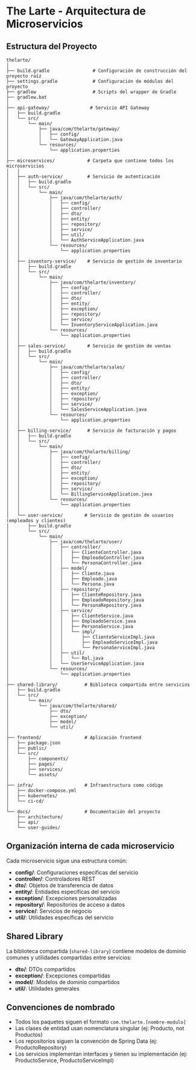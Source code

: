 # The Larte - Arquitectura de Microservicios

## Estructura del Proyecto


```
thelarte/
│
├── build.gradle                # Configuración de construcción del proyecto raíz
├── settings.gradle             # Configuración de módulos del proyecto
├── gradlew                     # Scripts del wrapper de Gradle
├── gradlew.bat
│
├── api-gateway/               # Servicio API Gateway
│   ├── build.gradle
│   └── src/
│       └── main/
│           ├── java/com/thelarte/gateway/
│           │   ├── config/
│           │   └── GatewayApplication.java
│           └── resources/
│               └── application.properties
│
├── microservices/            # Carpeta que contiene todos los microservicios
│   │
│   ├── auth-service/         # Servicio de autenticación
│   │   ├── build.gradle
│   │   └── src/
│   │       └── main/
│   │           ├── java/com/thelarte/auth/
│   │           │   ├── config/
│   │           │   ├── controller/
│   │           │   ├── dto/
│   │           │   ├── entity/
│   │           │   ├── repository/
│   │           │   ├── service/
│   │           │   ├── util/
│   │           │   └── AuthServiceApplication.java
│   │           └── resources/
│   │               └── application.properties
│   │
│   ├── inventory-service/    # Servicio de gestión de inventario
│   │   ├── build.gradle
│   │   └── src/
│   │       └── main/
│   │           ├── java/com/thelarte/inventory/
│   │           │   ├── config/
│   │           │   ├── controller/
│   │           │   ├── dto/
│   │           │   ├── entity/
│   │           │   ├── exception/
│   │           │   ├── repository/
│   │           │   ├── service/
│   │           │   └── InventoryServiceApplication.java
│   │           └── resources/
│   │               └── application.properties
│   │
│   ├── sales-service/        # Servicio de gestión de ventas
│   │   ├── build.gradle
│   │   └── src/
│   │       └── main/
│   │           ├── java/com/thelarte/sales/
│   │           │   ├── config/
│   │           │   ├── controller/
│   │           │   ├── dto/
│   │           │   ├── entity/
│   │           │   ├── exception/
│   │           │   ├── repository/
│   │           │   ├── service/
│   │           │   └── SalesServiceApplication.java
│   │           └── resources/
│   │               └── application.properties
│   │
│   ├── billing-service/      # Servicio de facturación y pagos
│   │   ├── build.gradle
│   │   └── src/
│   │       └── main/
│   │           ├── java/com/thelarte/billing/
│   │           │   ├── config/
│   │           │   ├── controller/
│   │           │   ├── dto/
│   │           │   ├── entity/
│   │           │   ├── exception/
│   │           │   ├── repository/
│   │           │   ├── service/
│   │           │   └── BillingServiceApplication.java
│   │           └── resources/
│   │               └── application.properties
│   │
│   └── user-service/        # Servicio de gestión de usuarios (empleados y clientes)
│       ├── build.gradle
│       └── src/
│           └── main/
│               ├── java/com/thelarte/user/
│               │   ├── controller/
│               │   │   ├── ClienteController.java
│               │   │   ├── EmpleadoController.java
│               │   │   └── PersonaController.java
│               │   ├── model/
│               │   │   ├── Cliente.java
│               │   │   ├── Empleado.java
│               │   │   └── Persona.java
│               │   ├── repository/
│               │   │   ├── ClienteRepository.java
│               │   │   ├── EmpleadoRepository.java
│               │   │   └── PersonaRepository.java
│               │   ├── service/
│               │   │   ├── ClienteService.java
│               │   │   ├── EmpleadoService.java
│               │   │   ├── PersonaService.java
│               │   │   └── impl/
│               │   │       ├── ClienteServiceImpl.java
│               │   │       ├── EmpleadoServiceImpl.java
│               │   │       └── PersonaServiceImpl.java
│               │   ├── util/
│               │   │   └── Rol.java
│               │   └── UserServiceApplication.java
│               └── resources/
│                   └── application.properties
│
├── shared-library/          # Biblioteca compartida entre servicios
│   ├── build.gradle
│   └── src/
│       └── main/
│           └── java/com/thelarte/shared/
│               ├── dto/
│               ├── exception/
│               ├── model/
│               └── util/
│
├── frontend/                # Aplicación frontend
│   ├── package.json
│   ├── public/
│   └── src/
│       ├── components/
│       ├── pages/
│       ├── services/
│       └── assets/
│
├── infra/                   # Infraestructura como código
│   ├── docker-compose.yml
│   ├── kubernetes/
│   └── ci-cd/
│
└── docs/                    # Documentación del proyecto
    ├── architecture/
    ├── api/
    └── user-guides/
```

## Organización interna de cada microservicio

Cada microservicio sigue una estructura común:

- **config/**: Configuraciones específicas del servicio
- **controller/**: Controladores REST
- **dto/**: Objetos de transferencia de datos
- **entity/**: Entidades específicas del servicio
- **exception/**: Excepciones personalizadas
- **repository/**: Repositorios de acceso a datos
- **service/**: Servicios de negocio
- **util/**: Utilidades específicas del servicio

## Shared Library

La biblioteca compartida (`shared-library`) contiene modelos de dominio comunes y utilidades compartidas entre servicios:

- **dto/**: DTOs compartidos
- **exception/**: Excepciones compartidas
- **model/**: Modelos de dominio compartidos
- **util/**: Utilidades generales

## Convenciones de nombrado

- Todos los paquetes siguen el formato `com.thelarte.[nombre-modulo]`
- Las clases de entidad usan nomenclatura singular (ej: Producto, not Productos)
- Los repositorios siguen la convención de Spring Data (ej: ProductoRepository)
- Los servicios implementan interfaces y tienen su implementación (ej: ProductoService, ProductoServiceImpl)